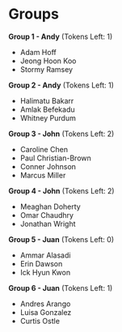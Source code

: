 # Groups

**Group 1 - Andy** (Tokens Left: 1)
- Adam Hoff
- Jeong Hoon Koo
- Stormy Ramsey

**Group 2 - Andy** (Tokens Left: 1)
- Halimatu Bakarr
- Amlak Befekadu
- Whitney Purdum

**Group 3 - John** (Tokens Left: 2)
- Caroline Chen
- Paul Christian-Brown
- Conner Johnson
- Marcus Miller

**Group 4 - John** (Tokens Left: 2)
- Meaghan Doherty
- Omar Chaudhry
- Jonathan Wright

**Group 5 - Juan** (Tokens Left: 0)
- Ammar Alasadi
- Erin Dawson
- Ick Hyun Kwon

**Group 6 - Juan** (Tokens Left: 1)
- Andres Arango
- Luisa Gonzalez
- Curtis Ostle
